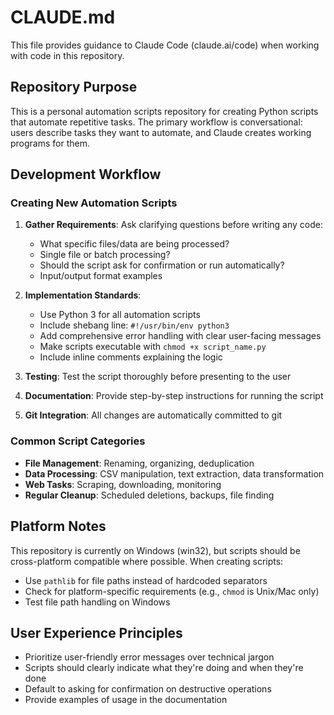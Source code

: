 # CLAUDE.md

This file provides guidance to Claude Code (claude.ai/code) when working with code in this repository.

## Repository Purpose

This is a personal automation scripts repository for creating Python scripts that automate repetitive tasks. The primary workflow is conversational: users describe tasks they want to automate, and Claude creates working programs for them.

## Development Workflow

### Creating New Automation Scripts

1. **Gather Requirements**: Ask clarifying questions before writing any code:
   - What specific files/data are being processed?
   - Single file or batch processing?
   - Should the script ask for confirmation or run automatically?
   - Input/output format examples

2. **Implementation Standards**:
   - Use Python 3 for all automation scripts
   - Include shebang line: `#!/usr/bin/env python3`
   - Add comprehensive error handling with clear user-facing messages
   - Make scripts executable with `chmod +x script_name.py`
   - Include inline comments explaining the logic

3. **Testing**: Test the script thoroughly before presenting to the user

4. **Documentation**: Provide step-by-step instructions for running the script

5. **Git Integration**: All changes are automatically committed to git

### Common Script Categories

- **File Management**: Renaming, organizing, deduplication
- **Data Processing**: CSV manipulation, text extraction, data transformation
- **Web Tasks**: Scraping, downloading, monitoring
- **Regular Cleanup**: Scheduled deletions, backups, file finding

## Platform Notes

This repository is currently on Windows (win32), but scripts should be cross-platform compatible where possible. When creating scripts:
- Use `pathlib` for file paths instead of hardcoded separators
- Check for platform-specific requirements (e.g., `chmod` is Unix/Mac only)
- Test file path handling on Windows

## User Experience Principles

- Prioritize user-friendly error messages over technical jargon
- Scripts should clearly indicate what they're doing and when they're done
- Default to asking for confirmation on destructive operations
- Provide examples of usage in the documentation
